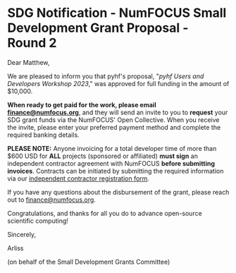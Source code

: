 # SDG Notification - NumFOCUS Small Development Grant Proposal - Round 2

Dear Matthew,

We are pleased to inform you that pyhf's proposal, "_pyhf Users and Developers Workshop 2023_," was approved for full funding in the amount of $10,000.

**When ready to get paid for the work, please email finance@numfocus.org**, and they will send an invite to you to **request** your SDG grant funds via the NumFOCUS' Open Collective. When you receive the invite, please enter your preferred payment method and complete the required banking details.

**PLEASE NOTE:** Anyone invoicing for a total developer time of more than $600 USD for **ALL** projects (sponsored or affiliated) **must sign** an independent contractor agreement with NumFOCUS **before submitting invoices**. Contracts can be initiated by submitting the required information via our [independent contractor registration form](https://numfocus.typeform.com/to/umyusM?typeform-source=numfocus.org).

If you have any questions about the disbursement of the grant, please reach out to finance@numfocus.org.

Congratulations, and thanks for all you do to advance open-source scientific computing!

Sincerely,

Arliss

(on behalf of the Small Development Grants Committee)
